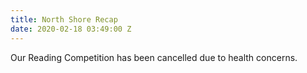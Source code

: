 ```yaml
---
title: North Shore Recap
date: 2020-02-18 03:49:00 Z
---
```


Our Reading Competition has been cancelled due to health concerns. 